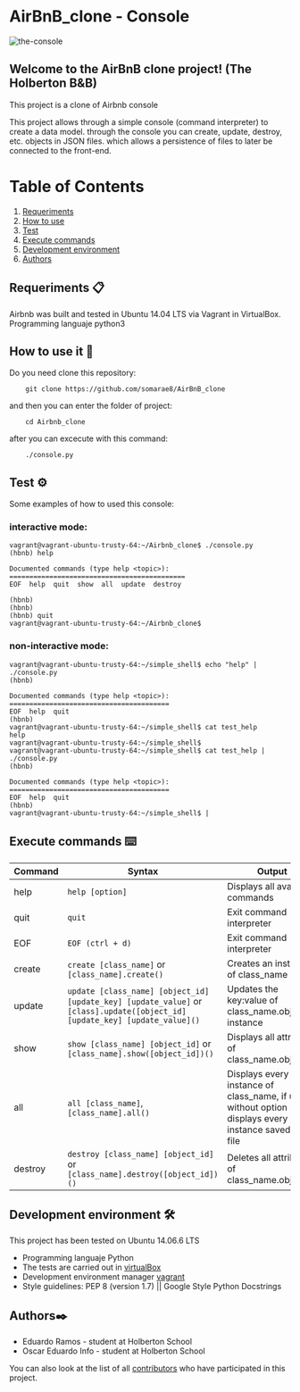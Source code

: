 # AirBnB_clone - Console

<img src="https://i.ibb.co/8mZr44H/the-console.png" alt="the-console" border="0">

## Welcome to the AirBnB clone project! (The Holberton B&B)

This project is a clone of Airbnb console

This project allows through a simple console (command interpreter) to create a data model. through the console you can create, update, destroy, etc. objects in JSON files. which allows a persistence of files to later be connected to the front-end.

# Table of Contents
1. [Requeriments](#requeriments-)
2. [How to use](#how-to-use-it-)
3. [Test](#test-%EF%B8%8F)
4. [Execute commands](#execute-commands-%EF%B8%8F)
5. [Development environment](#development-environment-%EF%B8%8F)
6. [Authors](#authors%EF%B8%8F)

## Requeriments 📋

Airbnb was built and tested in Ubuntu 14.04 LTS via Vagrant in VirtualBox. Programming languaje python3

## How to use it 🔧
Do you need clone this repository:
```
	git clone https://github.com/somarae8/AirBnB_clone
```
and then you can enter the folder of project:
```
	cd Airbnb_clone
```
after you can excecute with this command:
```
	./console.py
```
## Test ⚙️
Some examples of how to used this console:
### interactive mode:
```
vagrant@vagrant-ubuntu-trusty-64:~/Airbnb_clone$ ./console.py
(hbnb) help

Documented commands (type help <topic>):
============================================
EOF  help  quit  show  all  update  destroy

(hbnb)
(hbnb)
(hbnb) quit
vagrant@vagrant-ubuntu-trusty-64:~/Airbnb_clone$
```
### non-interactive mode:
```
vagrant@vagrant-ubuntu-trusty-64:~/simple_shell$ echo "help" | ./console.py
(hbnb)

Documented commands (type help <topic>):
========================================
EOF  help  quit
(hbnb)
vagrant@vagrant-ubuntu-trusty-64:~/simple_shell$ cat test_help
help
vagrant@vagrant-ubuntu-trusty-64:~/simple_shell$
vagrant@vagrant-ubuntu-trusty-64:~/simple_shell$ cat test_help | ./console.py
(hbnb)

Documented commands (type help <topic>):
========================================
EOF  help  quit
(hbnb)
vagrant@vagrant-ubuntu-trusty-64:~/simple_shell$ |
```
## Execute commands ⌨️

Command | Syntax | Output
------- | ------ | ------
help | `help [option]` | Displays all available commands
quit | `quit` | Exit command interpreter
EOF | `EOF (ctrl + d)` | Exit command interpreter
create | `create [class_name]` or `[class_name].create()`| Creates an instance of class_name
update | `update [class_name] [object_id] [update_key] [update_value]` or  `[class].update([object_id] [update_key] [update_value]()`| Updates the key:value of class_name.object_id instance
show | `show [class_name] [object_id]` or `[class_name].show([object_id])()` | Displays all attributes of class_name.object_id
all | `all [class_name]`, `[class_name].all()` | Displays every instance of class_name, if used without option displays every instance saved to the file
destroy | `destroy [class_name] [object_id]` or `[class_name].destroy([object_id])()` | Deletes all attributes of class_name.object_id

## Development environment 🛠️
This project has been tested on Ubuntu 14.06.6 LTS

* Programming languaje Python
* The tests are carried out in [virtualBox](https://www.virtualbox.com)
* Development environment manager [vagrant](https://www.vagrantup.com)
* Style guidelines: PEP 8 (version 1.7) || Google Style Python Docstrings

## Authors✒️
* Eduardo Ramos - student at Holberton School
* Oscar Eduardo Info - student at Holberton School

You can also look at the list of all [contributors](https://github.com/somarae8/AirBnB_clone/graphs/contributors) who have participated in this project.
